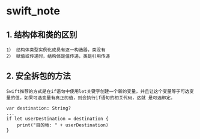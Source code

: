 # swift_note

## 1. 结构体和类的区别
    1） 结构体类型实例化成员有逐一构造器，类没有
    2） 赋值或传递时，结构体是值传递，类是引用传递
## 2. 安全拆包的方法
    Swift推荐的方式是在if语句中使用let关键字创建一个新的变量，并且让这个变量等于可选变量的值，如果可选变量有真正的值，则会执行if语句的相关代码，这就 是可选绑定。
    
    var destination: String?
    ...
    if let userDestination = destination {
        print("目的地: " + userDestination)
    }
    
